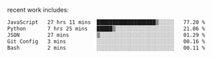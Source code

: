 
<!--<img width="1415" height="100" alt="blu" src="https://github.com/rdsilva01/rdsilva01/assets/101207588/deb060e5-d035-4f09-b511-e3f50605b207">-->

<!-- \> Enthusiastic about developing and building solutions <br>
\> Computer Science and Engineering @ UBI -->

<!-- <a href="https://www.rodrigosilva.live/">personal website</a> 🏁 -->

<!-- ![](https://komarev.com/ghpvc/?username=rdsilva01) -->

recent work includes:
<!--START_SECTION:waka-->

```txt
JavaScript   27 hrs 11 mins  ███████████████████▒░░░░░   77.20 %
Python       7 hrs 25 mins   █████▒░░░░░░░░░░░░░░░░░░░   21.06 %
JSON         27 mins         ▒░░░░░░░░░░░░░░░░░░░░░░░░   01.29 %
Git Config   3 mins          ░░░░░░░░░░░░░░░░░░░░░░░░░   00.16 %
Bash         2 mins          ░░░░░░░░░░░░░░░░░░░░░░░░░   00.11 %
```

<!--END_SECTION:waka-->

